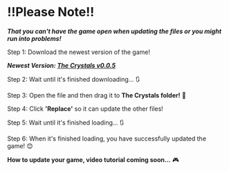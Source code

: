 # <b>!!Please Note!!</b>
<b><i>That you can't have the game open when updating the files or you might run into problems!</i></b>

Step 1: Download the newest version of the game!

<b><i>Newest Version: [The Crystals v0.0.5](https://github.com/CleverFox64/Versions-of-The-Crystals/releases/tag/v0.0.5)</i></b>

Step 2: Wait until it's finished downloading... 🔃

Step 3: Open the file and then drag it to <b>The Crystals folder!</b> 📁

Step 4: Click <b>'Replace'</b> so it can update the other files!

Step 5: Wait until it's finished loading... 🔃

Step 6: When it's finished loading, you have successfully updated the game! 😊

<b>How to update your game, video tutorial coming soon...</b> 🎮
